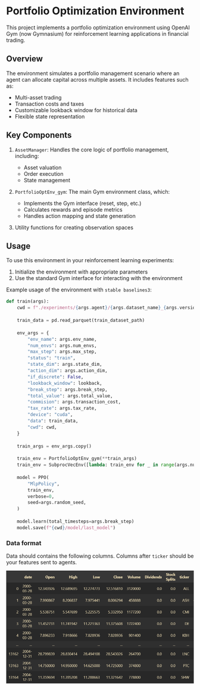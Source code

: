 # Portfolio Optimization Environment

This project implements a portfolio optimization environment using OpenAI Gym (now Gymnasium) for reinforcement learning applications in financial trading.

## Overview

The environment simulates a portfolio management scenario where an agent can allocate capital across multiple assets. It includes features such as:

- Multi-asset trading
- Transaction costs and taxes
- Customizable lookback window for historical data
- Flexible state representation

## Key Components

1. `AssetManager`: Handles the core logic of portfolio management, including:
   - Asset valuation
   - Order execution
   - State management

2. `PortfolioOptEnv_gym`: The main Gym environment class, which:
   - Implements the Gym interface (reset, step, etc.)
   - Calculates rewards and episode metrics
   - Handles action mapping and state generation

3. Utility functions for creating observation spaces

## Usage

To use this environment in your reinforcement learning experiments:

1. Initialize the environment with appropriate parameters
2. Use the standard Gym interface for interacting with the environment

Example usage of the environment with `stable baselines3`:
```python
def train(args):
    cwd = f"./experiments/{args.agent}/{args.dataset_name}_{args.version}"

    train_data = pd.read_parquet(train_dataset_path)
    
    env_args = {
        "env_name": args.env_name,
        "num_envs": args.num_envs,
        "max_step": args.max_step,
        "status": "train",
        "state_dim": args.state_dim,
        "action_dim": args.action_dim,
        "if_discrete": False,
        "lookback_window": lookback,
        "break_step": args.break_step,
        "total_value": args.total_value,
        "commision": args.transaction_cost,
        "tax_rate": args.tax_rate,
        "device": "cuda",
        "data": train_data,
        "cwd": cwd,
    }
    
    train_args = env_args.copy()

    train_env = PortfolioOptEnv_gym(**train_args)
    train_env = SubprocVecEnv([lambda: train_env for _ in range(args.num_envs)])

    model = PPO(
        "MlpPolicy",
        train_env,
        verbose=0,
        seed=args.random_seed,
    )
    
    model.learn(total_timesteps=args.break_step)
    model.save(f"{cwd}/model/last_model")
```
### Data format
Data should contains the following columns. Columns after `ticker` should be your features sent to agents.

![dataset](./img/dataset.png)